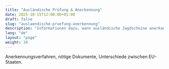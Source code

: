 ```yaml
---
title: "Ausländische Prüfung & Anerkennung"
date: 2025-10-15T12:00:00+01:00
draft: false
slug: "auslaendische-pruefung-anerkennung"
description: "Informationen dazu, wann ausländische Jagdscheine anerkannt werden und wie der Anerkennungsprozess funktioniert."
lang: "de"
layout: "page"
weight: 30
---
```


Anerkennungsverfahren, nötige Dokumente, Unterschiede zwischen EU-Staaten.
